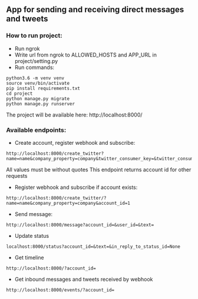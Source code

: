 ## App for sending and receiving direct messages and tweets

### How to run project:
* Run ngrok
* Write url from ngrok to ALLOWED_HOSTS and APP_URL in project/setting.py 
* Run commands:
```
python3.6 -m venv venv
source venv/bin/activate
pip install requirements.txt
cd project
python manage.py migrate
python manage.py runserver
```
The project will be available here: http://localhost:8000/

### Available endpoints:

* Create account, register webhook and subscribe:
```
http://localhost:8000/create_twitter?name=name&company_property=company&twitter_consumer_key=&twitter_consumer_secret=&twitter_access_token=&twitter_access_token_secret=&twitter_environment=
```
All values must be without quotes
This endpoint returns account id for other requests

* Register webhook and subscribe if account exists:
```
http://localhost:8000/create_twitter/?name=name&company_property=company&account_id=1
```

* Send message:
```
http://localhost:8000/message?account_id=&user_id=&text=
```

* Update status
```
localhost:8000/status?account_id=&text=&in_reply_to_status_id=None
```

* Get timeline
```
http://localhost:8000/?account_id=
```

* Get inbound messages and tweets received by webhook
```
http://localhost:8000/events/?account_id=
```
